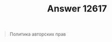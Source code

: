 ﻿---
title: "Answer 12617"
se.owner.user_id: 339283
se.owner.display_name: "nomnoms12"
se.owner.link: "https://ru.meta.stackoverflow.com/users/339283/nomnoms12"
se.answer_id: 12617
se.question_id: 12616
se.post_type: answer
se.is_accepted: False
---
<blockquote>
<p>Политика авторских прав</p>
</blockquote>

